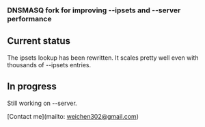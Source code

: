 ### DNSMASQ fork for improving --ipsets and --server performance

## Current status

The ipsets lookup has been rewritten. It scales pretty well even with thousands
of --ipsets entries.

## In progress

Still working on --server. 



[Contact me](mailto: weichen302@gmail.com)
